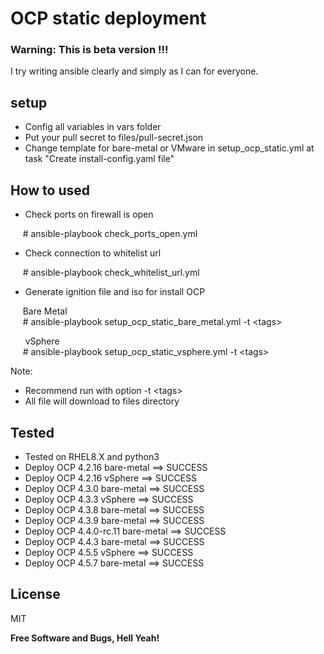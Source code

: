 # OCP static deployment
### Warning: This is beta version !!!  
I try writing ansible clearly and simply as I can for everyone.
## setup
- Config all variables in vars folder
- Put your pull secret to files/pull-secret.json
- Change template for bare-metal or VMware in setup_ocp_static.yml at task "Create install-config.yaml file"

## How to used
- Check ports on firewall is open

&nbsp;&nbsp;&nbsp;&nbsp;&nbsp;\# ansible-playbook check_ports_open.yml

- Check connection to whitelist url

&nbsp;&nbsp;&nbsp;&nbsp;&nbsp;\# ansible-playbook check_whitelist_url.yml

- Generate ignition file and iso for install OCP

&nbsp;&nbsp;&nbsp;&nbsp;&nbsp;Bare Metal<br/>
&nbsp;&nbsp;&nbsp;&nbsp;&nbsp;\# ansible-playbook setup_ocp_static_bare_metal.yml -t \<tags\>

&nbsp;&nbsp;&nbsp;&nbsp;&nbsp; vSphere<br/>
&nbsp;&nbsp;&nbsp;&nbsp;&nbsp;\# ansible-playbook setup_ocp_static_vsphere.yml -t \<tags\>

Note: 
- Recommend run with option -t \<tags\>
- All file will download to files directory

## Tested
- Tested on RHEL8.X and python3
- Deploy OCP 4.2.16 bare-metal ==> SUCCESS
- Deploy OCP 4.2.16 vSphere    ==> SUCCESS
- Deploy OCP 4.3.0 bare-metal ==> SUCCESS
- Deploy OCP 4.3.3 vSphere    ==> SUCCESS
- Deploy OCP 4.3.8 bare-metal ==> SUCCESS
- Deploy OCP 4.3.9 bare-metal ==> SUCCESS
- Deploy OCP 4.4.0-rc.11 bare-metal ==> SUCCESS
- Deploy OCP 4.4.3 bare-metal ==> SUCCESS
- Deploy OCP 4.5.5 vSphere    ==> SUCCESS
- Deploy OCP 4.5.7 bare-metal ==> SUCCESS

License
----

MIT

**Free Software and Bugs, Hell Yeah!**

